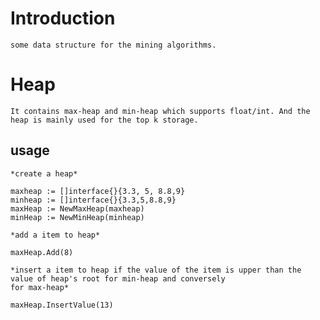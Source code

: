 # Introduction

    some data structure for the mining algorithms.
    
# Heap

    It contains max-heap and min-heap which supports float/int. And the heap is mainly used for the top k storage. 
    
## usage

    *create a heap* 
    
    maxheap := []interface{}{3.3, 5, 8.8,9}
    minheap := []interface{}{3.3,5,8.8,9}
    maxHeap := NewMaxHeap(maxheap)
    minHeap := NewMinHeap(minheap)

    *add a item to heap*

    maxHeap.Add(8)

    *insert a item to heap if the value of the item is upper than the value of heap's root for min-heap and conversely 
    for max-heap*

    maxHeap.InsertValue(13)
